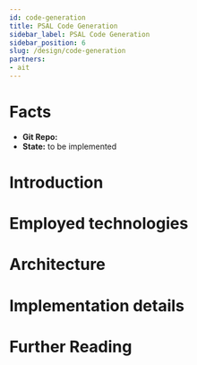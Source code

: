 ```yaml
---
id: code-generation
title: PSAL Code Generation
sidebar_label: PSAL Code Generation
sidebar_position: 6
slug: /design/code-generation
partners:
- ait
---
```


# Facts

- **Git Repo:** 
- **State:** to be implemented

# Introduction

# Employed technologies

# Architecture

# Implementation details

# Further Reading
